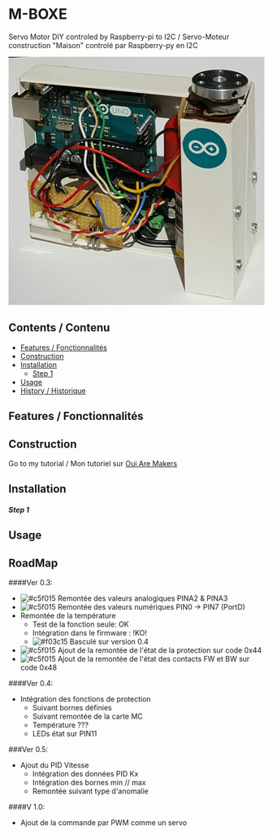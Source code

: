 # M-BOXE
Servo Motor DIY controled by Raspberry-pi to I2C / Servo-Moteur construction "Maison" controlé par Raspberry-py en I2C

<img src="https://github.com/Nao974/M-BOXE/blob/master/M-BOXE.jpg">

## Contents / Contenu

* [Features / Fonctionnalités](https://github.com/Nao974/M-BOXE#features--fonctionnalités)
* [Construction](https://github.com/Nao974/M-BOXE#construction)
* [Installation](https://github.com/Nao974/M-BOXE#installation)
	* [Step 1](https://github.com/Nao974/M-BOXE#step-1)
* [Usage](https://github.com/Nao974/M-BOXE#usage)
* [History / Historique](https://github.com/Nao974/M-BOXE#histroy--historique)

## Features / Fonctionnalités

## Construction
Go to my tutorial / Mon tutoriel sur [Oui Are Makers](http://ouiaremakers.com/posts/tutoriel-diy-maxi-servo-moteur-i2c)
## Installation

##### Step 1

## Usage



## RoadMap
####Ver 0.3:
- ![#c5f015](https://placehold.it/15/c5f015/000000?text=+) Remontée des valeurs analogiques PINA2 & PINA3
- ![#c5f015](https://placehold.it/15/c5f015/000000?text=+) Remontée des valeurs numériques PIN0 -> PIN7 (PortD)
- Remontée de la température
  - Test de la fonction seule: OK
  - Intégration dans le firmware : !KO!
  - ![#f03c15](https://placehold.it/15/f03c15/000000?text=+) Basculé sur version 0.4
- ![#c5f015](https://placehold.it/15/c5f015/000000?text=+) Ajout de la remontée de l'état de la protection sur code 0x44
- ![#c5f015](https://placehold.it/15/c5f015/000000?text=+) Ajout de la remontée de l'état des contacts FW et BW sur code 0x48


####Ver 0.4:
- Intégration des fonctions de protection
	- Suivant bornes définies
	- Suivant remontée de la carte MC
	- Température ???
	- LEDs état sur PIN11


###Ver 0.5:
- Ajout du PID Vitesse
	- Intégration des données PID Kx
	- Intégration des bornes min // max
	- Remontée suivant type d'anomalie


####V 1.0:
- Ajout de la commande par PWM comme un servo

